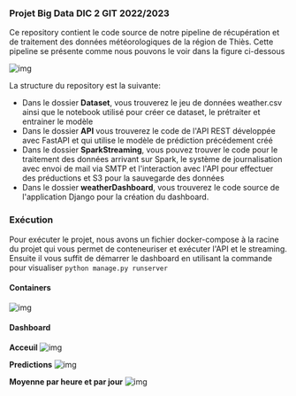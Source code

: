 ### Projet Big Data DIC 2 GIT 2022/2023
Ce repository contient le code source de notre pipeline de récupération et de traitement des données météorologiques de la région de Thiès. Cette pipeline se présente comme nous pouvons le voir dans la figure ci-dessous

![img](https://i.ibb.co/bXgzw2r/Screenshot-2023-07-22-at-13-58-15.png)

La structure du repository est la suivante:
- Dans le dossier **Dataset**, vous trouverez le jeu de données weather.csv ainsi que le notebook utilisé pour créer ce dataset, le prétraiter et entrainer le modèle
- Dans le dossier **API** vous trouverez le code de l'API REST développée avec FastAPI et qui utilise le modèle de prédiction précédement créé
- Dans le dossier **SparkStreaming**, vous pouvez trouver le code pour le traitement des données arrivant sur Spark, le système de journalisation avec envoi de mail via SMTP et l'interaction avec l'API pour effectuer des préductions et S3 pour la sauvegarde des données
- Dans le dossier **weatherDashboard**, vous trouverez le code source de l'application Django pour la création du dashboard.

### Exécution
Pour exécuter le projet, nous avons un fichier docker-compose à la racine du projet qui vous permet de conteneuriser et exécuter l'API et le streaming.
Ensuite il vous suffit de démarrer le dashboard en utilisant la commande pour visualiser `python manage.py runserver` 
#### Containers
![img](https://i.ibb.co/n0prfh7/Screenshot-2023-07-22-at-14-00-25.png)

#### Dashboard

**Acceuil**
![img](https://i.ibb.co/W53G4Db/Screenshot-2023-07-22-at-14-01-59.png)

**Predictions**
![img](https://i.ibb.co/3WmcrWc/Screenshot-2023-07-22-at-14-02-09.png)

**Moyenne par heure et par jour**
![img](https://i.ibb.co/mc9KsW7/Screenshot-2023-07-22-at-14-02-23.png)